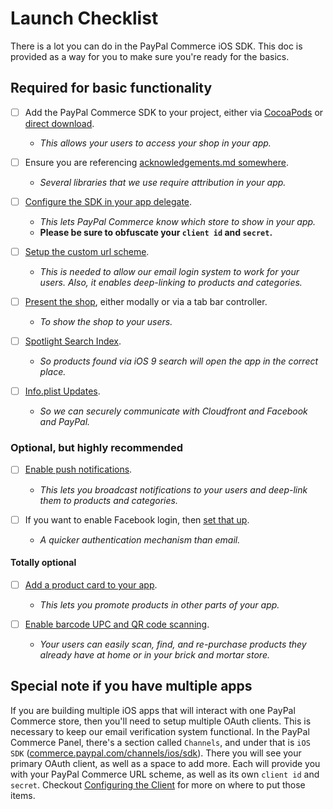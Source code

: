 # Launch Checklist

There is a lot you can do in the PayPal Commerce iOS SDK. This doc is provided as a way for you to make sure you're ready for the basics.


## Required for basic functionality
- [ ] Add the PayPal Commerce SDK to your project, either via [CocoaPods](../README.md#quick-installation) or [direct download](installation.md).
   - *This allows your users to access your shop in your app.*
   
- [ ] Ensure you are referencing [acknowledgements.md somewhere](../ModestStoreSDK/Modest-Acknowledgements.md). 
   * *Several libraries that we use require attribution in your app.*
   
- [ ] [Configure the SDK in your app delegate](../README.md#add-modeststoresdk-to-your-app-delegate).
   * *This lets PayPal Commerce know which store to show in your app.*
   * **Please be sure to obfuscate your `client id` and `secret`.**
   
- [ ] [Setup the custom url scheme](../README.md#custom-url-scheme-for-user-login).
   * *This is needed to allow our email login system to work for your users. Also, it enables deep-linking to products and categories.*
   
- [ ] [Present the shop](../README.md#present-the-store), either modally or via a tab bar controller.
   * *To show the shop to your users.*

- [ ] [Spotlight Search Index](../README.md#ios-9-spotlight-search-indexing).
   * *So products found via iOS 9 search will open the app in the correct place.*

- [ ] [Info.plist Updates](../README.md#infoplist-updates).
   * *So we can securely communicate with Cloudfront and Facebook and PayPal.*



### Optional, but highly recommended
- [ ] [Enable push notifications](../README.md#push-notification-support).
   * *This lets you broadcast notifications to your users and deep-link them to products and categories.*
   
- [ ] If you want to enable Facebook login, then [set that up](facebook.md).
   * *A quicker authentication mechanism than email.*
   


#### Totally optional
- [ ] [Add a product card to your app](product_cards.md).
   * *This lets you promote products in other parts of your app.*
   
- [ ] [Enable barcode UPC and QR code scanning](barcode.md).
   * *Your users can easily scan, find, and re-purchase products they already have at home or in your brick and mortar store.*




## Special note if you have multiple apps
If you are building multiple iOS apps that will interact with one PayPal Commerce store, then you'll need to setup multiple OAuth clients. This is necessary to keep our email verification system functional. In the PayPal Commerce Panel, there's a section called `Channels`, and under that is `iOS SDK` ([commerce.paypal.com/channels/ios/sdk](https://commerce.paypal.com/channels/ios/sdk)). There you will see your primary OAuth client, as well as a space to add more. Each will provide you with your PayPal Commerce URL scheme, as well as its own `client id` and `secret`. Checkout [Configuring the Client](../README.md#configure-the-client) for more on where to put those items.
